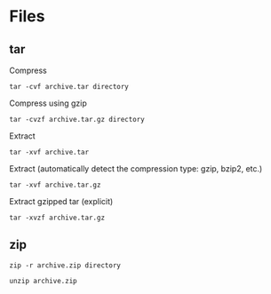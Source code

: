 # Files

## tar

Compress
```shell
tar -cvf archive.tar directory
```

Compress using gzip
```shell
tar -cvzf archive.tar.gz directory
```

Extract
```shell
tar -xvf archive.tar
```

Extract (automatically detect the compression type: gzip, bzip2, etc.)
```shell
tar -xvf archive.tar.gz
```

Extract gzipped tar (explicit)
```shell
tar -xvzf archive.tar.gz
```

## zip

```shell
zip -r archive.zip directory
```

```shell
unzip archive.zip
```
